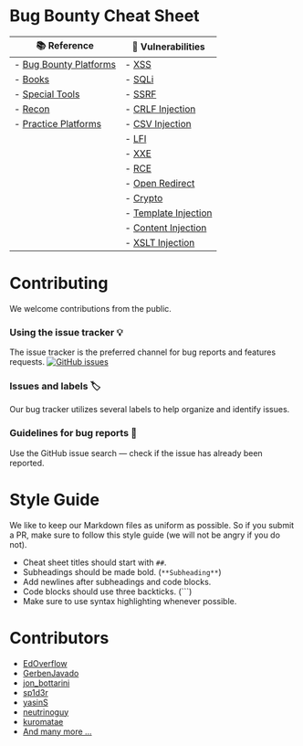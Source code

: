 # Bug Bounty Cheat Sheet</h1>

| 📚 Reference                                                | 🔎 Vulnerabilities                                        | 
|-------------------------------------------------------------|-----------------------------------------------------------| 
| - [Bug Bounty Platforms](cheatsheets/bugbountyplatforms.md) | - [XSS](cheatsheets/xss.md)                               | 
| - [Books](cheatsheets/books.md)                             | - [SQLi](cheatsheets/sqli.md)                             | 
| - [Special Tools](cheatsheets/special-tools.md)             | - [SSRF](cheatsheets/ssrf.md)                             | 
| - [Recon](cheatsheets/recon.md)                             | - [CRLF Injection](cheatsheets/crlf.md)                   | 
| - [Practice Platforms](cheatsheets/practice-platforms.md)   | - [CSV Injection](cheatsheets/csv-injection.md)           | 
|                                                             | - [LFI](cheatsheets/lfi.md)                               | 
|                                                             | - [XXE](cheatsheets/xxe.md)                               | 
|                                                             | - [RCE](cheatsheets/rce.md)                               | 
|                                                             | - [Open Redirect](cheatsheets/open-redirect.md)           | 
|                                                             | - [Crypto](cheatsheets/crypto.md)                         | 
|                                                             | - [Template Injection](cheatsheets/template-injection.md) | 
|                                                             | - [Content Injection](cheatsheets/content-injection.md)   | 
|                                                             | - [XSLT Injection](cheatsheets/xslt.md)                   | 

# Contributing

We welcome contributions from the public.

### Using the issue tracker 💡

The issue tracker is the preferred channel for bug reports and features requests. [![GitHub issues](https://img.shields.io/github/issues/EdOverflow/bugbounty-cheatsheet.svg?style=flat-square)](https://github.com/EdOverflow/bugbounty-cheatsheet/issues)

### Issues and labels 🏷

Our bug tracker utilizes several labels to help organize and identify issues.

### Guidelines for bug reports 🐛

Use the GitHub issue search — check if the issue has already been reported.

# Style Guide

We like to keep our Markdown files as uniform as possible. So if you submit a PR, make sure to follow this style guide (we will not be angry if you do not).

- Cheat sheet titles should start with `##`.
- Subheadings should be made bold. (`**Subheading**`)
- Add newlines after subheadings and code blocks.
- Code blocks should use three backticks. (```)
- Make sure to use syntax highlighting whenever possible.

# Contributors

- [EdOverflow](https://github.com/EdOverflow)
- [GerbenJavado](https://github.com/GerbenJavado)
- [jon_bottarini](https://github.com/BlueTower)
- [sp1d3r](https://github.com/sp1d3r)
- [yasinS](https://github.com/yasinS)
- [neutrinoguy](https://github.com/neutrinoguy)
- [kuromatae](https://github.com/kuromatae)
- [And many more ...](https://github.com/EdOverflow/bugbounty-cheatsheet/graphs/contributors)
